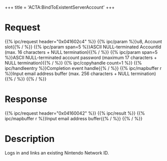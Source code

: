 +++
title = 'ACTA:BindToExistentServerAccount'
+++

# Request

{{% ipc/request header="0x041602c4" %}}
{{% ipc/param %}}u8, Account slot{{% / %}}
{{% ipc/param span=5 %}}ASCII NULL-terminated AccountId (max. 16 characters + NULL termination){{% / %}}
{{% ipc/param span=5 %}}ASCII NULL-terminated account password (maximum 17 characters + NULL termination){{% / %}}
{{% ipc/copyhandle count=1 %}}
{{% ipc/handleentry %}}Completion event handle{{% / %}}
{{% ipc/mapbuffer r %}}Input email address buffer (max. 256 characters + NULL termination){{% / %}}
{{% / %}}

# Response

{{% ipc/request header="0x04160042" %}}
{{% ipc/result %}}
{{% ipc/mapbuffer r %}}Input email address buffer{{% / %}}
{{% / %}}

# Description

Logs in and links an existing Nintendo Network ID.
